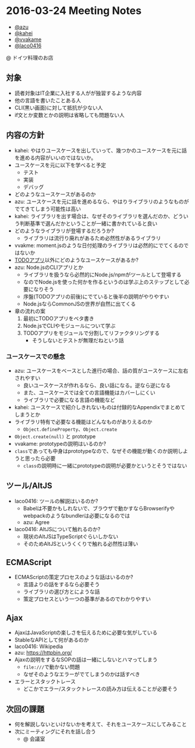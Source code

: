 # 2016-03-24 Meeting Notes

- [@azu](https://github.com/azu)
- [@kahei](https://github.com/kahei)
- [@vvakame](https://github.com/vvakame)
- [@laco0416](https://github.com/laco0416)

@ ドイツ料理のお店

## 対象

- 読者対象はIT企業に入社する人がが独習するような内容
- 他の言語を書いたことある人
- CLI(黒い画面)に対して抵抗が少ない人
- if文とか変数とかの説明は省略しても問題ない人

## 内容の方針

- kahei: やはりユースケースを出していって、幾つかのユースケースを元に話を進める内容がいいのではないか。
- ユースケースを元に以下を学べると予定
    - テスト
    - 実装
    - デバッグ
- どのようなユースケースがあるのか
- azu: ユースケースを元に話を進めるなら、やはりライブラリのようなものがでてきてしまう可能性は高い
- kahei: ライブラリを出す場合は、なぜそのライブラリを選んだのか、どういう判断基準で選んだかということが一緒に書かれていると良い
- どのようなライブラリが登場するだろうか?
    - ライブラリは流行り廃れがあるため必然性があるライブラリ
- vvakme: moment.jsのような日付処理のライブラリは必然的にでてくるのではないか
- [TODOアプリ](https://github.com/asciidwango/ES6book/issues/4 "TODOアプリ")以外にどのようなユースケースがあるか?
- azu: Node.jsのCLIアプリとか
    - ライブラリを扱うなら必然的にNode.js/npmがツールとして登場する
    - なのでNode.jsを使った何かを作るというのは学ぶ上のステップとして必要になりそう
    - 序盤(TODOアプリの前後)にでていると後半の説明がやりやすい
    - Node.jsならCommonJSの世界が自然に出てくる
- 章の流れの案
    1. 最初にTODOアプリをベタ書き
    2. Node.jsでCLIやモジュールについて学ぶ
    3. TODOアプリをモジュールで分割してリファクタリングする
        - そうしないとテストが無理だねという話
        
### ユースケースでの懸念

- azu: ユースケースをベースとした進行の場合、話の質がユースケースに左右されやすい
    - 良いユースケースが作れるなら、良い話になる。逆なら逆になる
    - また、ユースケースでは全ての言語機能はカバーしにくい
    - ライブラリで必要になる言語の機能など
- kahei: ユースケースで紹介しきれないものは付録的なAppendixでまとめてしまうとか
- ライブラリ特有で必要なる機能はどんなものがありえるのか
    - `Object.defineProperty`、`Object.create`
- `Object.create(null)` と prototype
- vvakame: prototypeの説明はいるのか?
- `class`であっても中身はprototypeなので、なぜその機能が動くのか説明しようと思ったら必要
    - `class`の説明時に一緒にprototypeの説明が必要かというとそうではない

## ツール/AltJS

- laco0416: ツールの解説はいるのか?
    - Babelは不要かもしれないで、ブラウザで動かすならBrowserifyやwebpackのようなbundlerは必要になるのでは
    - azu: Agree
- laco0416: AltJSについて触れるのか?
    - 現状のAltJSはTypeScriptぐらいしかない
    - そのためAltJSというくくりで触れる必然性は薄い

## ECMAScript

- ECMAScriptの策定プロセスのような話はいるのか?
    - 言語よりの話をするなら必要そう
    - ライブラリの選び方とにような話
    - 策定プロセスという一つの基準があるのでわかりやすい

## Ajax

- AjaxはJavaScriptの楽しさを伝えるために必要な気がしている
- StableなAPIとして何があるのか
- laco0416: Wikipedia
- azu: https://httpbin.org/
- Ajaxの説明をするなSOPの話は一緒にしないとハマってしまう
    - `file:///`で動かない問題
    - なぜそのようなエラーがでてしまうのかは話すべき
- エラーとスタックトレース
    - どこかでエラー/スタックトレースの読み方は伝えることが必要そう

## 次回の課題


- 何を解説しないといけないかを考えて、それをユースケースにしてみること
- 次にミーティングにそれを話し合う
    - @ 会議室

